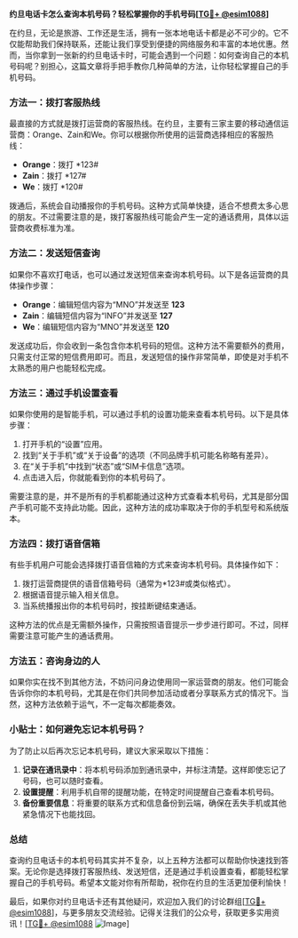 **约旦电话卡怎么查询本机号码？轻松掌握你的手机号码[[TG💪+ @esim1088](https://t.me/s/esim1088)]**

在约旦，无论是旅游、工作还是生活，拥有一张本地电话卡都是必不可少的。它不仅能帮助我们保持联系，还能让我们享受到便捷的网络服务和丰富的本地优惠。然而，当你拿到一张新的约旦电话卡时，可能会遇到一个问题：如何查询自己的本机号码呢？别担心，这篇文章将手把手教你几种简单的方法，让你轻松掌握自己的手机号码。

### 方法一：拨打客服热线

最直接的方式就是拨打运营商的客服热线。在约旦，主要有三家主要的移动通信运营商：Orange、Zain和We。你可以根据你所使用的运营商选择相应的客服热线：

- **Orange**：拨打 *123#
- **Zain**：拨打 *127#
- **We**：拨打 *120#

拨通后，系统会自动播报你的手机号码。这种方式简单快捷，适合不想费太多心思的朋友。不过需要注意的是，拨打客服热线可能会产生一定的通话费用，具体以运营商收费标准为准。

### 方法二：发送短信查询

如果你不喜欢打电话，也可以通过发送短信来查询本机号码。以下是各运营商的具体操作步骤：

- **Orange**：编辑短信内容为“MNO”并发送至 **123**
- **Zain**：编辑短信内容为“INFO”并发送至 **127**
- **We**：编辑短信内容为“MNO”并发送至 **120**

发送成功后，你会收到一条包含你本机号码的短信。这种方法不需要额外的费用，只需支付正常的短信费用即可。而且，发送短信的操作非常简单，即使是对手机不太熟悉的用户也能轻松完成。

### 方法三：通过手机设置查看

如果你使用的是智能手机，可以通过手机的设置功能来查看本机号码。以下是具体步骤：

1. 打开手机的“设置”应用。
2. 找到“关于手机”或“关于设备”的选项（不同品牌手机可能名称略有差异）。
3. 在“关于手机”中找到“状态”或“SIM卡信息”选项。
4. 点击进入后，你就能看到你的本机号码了。

需要注意的是，并不是所有的手机都能通过这种方式查看本机号码，尤其是部分国产手机可能不支持此功能。因此，这种方法的成功率取决于你的手机型号和系统版本。

### 方法四：拨打语音信箱

有些手机用户可能会选择拨打语音信箱的方式来查询本机号码。具体操作如下：

1. 拨打运营商提供的语音信箱号码（通常为*123#或类似格式）。
2. 根据语音提示输入相关信息。
3. 当系统播报出你的本机号码时，按挂断键结束通话。

这种方法的优点是无需额外操作，只需按照语音提示一步步进行即可。不过，同样需要注意可能产生的通话费用。

### 方法五：咨询身边的人

如果你实在找不到其他方法，不妨问问身边使用同一家运营商的朋友。他们可能会告诉你你的本机号码，尤其是在你们共同参加活动或者分享联系方式的情况下。当然，这种方法依赖于运气，不一定每次都能奏效。

### 小贴士：如何避免忘记本机号码？

为了防止以后再次忘记本机号码，建议大家采取以下措施：

1. **记录在通讯录中**：将本机号码添加到通讯录中，并标注清楚。这样即使忘记了号码，也可以随时查看。
2. **设置提醒**：利用手机自带的提醒功能，在特定时间提醒自己查看本机号码。
3. **备份重要信息**：将重要的联系方式和信息备份到云端，确保在丢失手机或其他紧急情况下也能找回。

### 总结

查询约旦电话卡的本机号码其实并不复杂，以上五种方法都可以帮助你快速找到答案。无论你是选择拨打客服热线、发送短信，还是通过手机设置查看，都能轻松掌握自己的手机号码。希望本文能对你有所帮助，祝你在约旦的生活更加便利愉快！

最后，如果你对约旦电话卡还有其他疑问，欢迎加入我们的讨论群组[[TG💪+ @esim1088](https://t.me/s/esim1088)]，与更多朋友交流经验。记得关注我们的公众号，获取更多实用资讯！[[TG💪+ @esim1088](https://t.me/s/esim1088) ![Image](https://i.postimg.cc/4NQfJmqS/Snipaste-2025-05-13-00-14-12.png)]